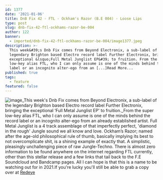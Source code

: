 ```yaml
---
id: 1377
date: '2021-01-06'
title: DnB Fix 42 - FTL - Ockham's Razor (B.E 004) - Loose Lips
type: post
slug: dnb-fix-42-ftl-ockhams-razor-be-004
author: 122
banner:
  - imported/dnb-fix-42-ftl-ockhams-razor-be-004/image1377.jpeg
description: >-
  This week&#39;s Dnb Fix comes from Beyond Electronix, a sub-label of the
  legendary Brighton based Electro record label Further Electronix, bringing the
  exceptional &lsquo;Full Metal Junglist EP&#39; to fruition. From the super
  low-key alias FTL, who I can only assume is one of the minds behind the record
  label or an incognito alter-ego from an [...]Read More...
published: true
tags:
  - feature
featured: false
---
```

![image](../imported/dnb-fix-42-ftl-ockhams-razor-be-004/image1377.jpeg)_This week's Dnb Fix comes from Beyond Electronix, a sub-label of the legendary Brighton based Electro record label Further Electronix, bringing the exceptional ‘Full Metal Junglist EP' to fruition._From the super low-key alias FTL, who I can only assume is one of the minds behind the record label or an incognito alter-ego from an already established artist. Full Metal Junglist is a 4 track assemblage of that imperfectly perfect, 'diamond in the rough' Jungle sound we all know and love. Ockham’s Razor; named after the age-old philosophical rule of thumb, basically implying its best to not overcomplicate shit, is a shining example of exactly that. A simplistic, pleasingly unchallenging piece of raw Jungle-Techno. There is almost zero information to be found anywhere on the internet regarding FTL currently, other than this stellar release and a few links that tail back to the F.E Soundcloud and Bandcamp pages. All I can hope is that this is a name to be watching out for in 2021.If you're lucky you'll still be able to grab a copy over at [Redeye](https://www.redeyerecords.co.uk/vinyl/129017-b-e-004-ftl-full-metal-junglist-ep)